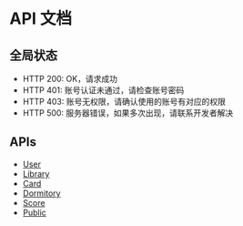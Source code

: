 # API 文档

## 全局状态

- HTTP 200: OK，请求成功
- HTTP 401: 账号认证未通过，请检查账号密码
- HTTP 403: 账号无权限，请确认使用的账号有对应的权限
- HTTP 500: 服务器错误，如果多次出现，请联系开发者解决

## APIs

- [User](user_api.md)
- [Library](library_api.md)
- [Card](card_api.md)
- [Dormitory](dormitory_api.md)
- [Score](score_api.md)
- [Public](public_api.md)
